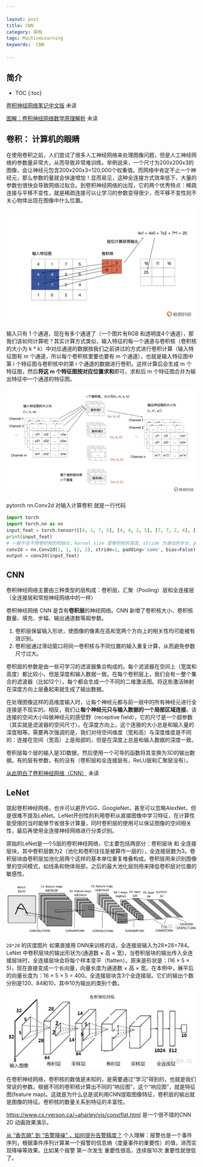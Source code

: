 ```yaml
---

layout: post
title: CNN
category: 架构
tags: MachineLearning
keywords:  CNN

---
```




## 简介

* TOC
{:toc}

[卷积神经网络笔记](https://cs231n.github.io/convolutional-networks/)[中文版](https://zhuanlan.zhihu.com/p/22038289?refer=intelligentunit) 未读

[图解：卷积神经网络数学原理解析](https://mp.weixin.qq.com/s/TOR96f2WyqtJn4Fpoo6h9g) 未读

## 卷积： 计算机的眼睛

在使用卷积之前，人们尝试了很多人工神经网络来处理图像问题，但是人工神经网络的参数量非常大，从而导致非常难训练。举例说来，一个尺寸为200x200x3的图像，会让神经元包含200x200x3=120,000个权重值。而网络中肯定不止一个神经元，那么参数的量就会快速增加！显而易见，这种全连接方式效率低下，大量的参数也很快会导致网络过拟合。到卷积神经网络的出现，它的两个优秀特点：稀疏连接与平移不变性，就是稀疏连接可以让学习的参数变得很少，而平移不变性则不关心物体出现在图像中什么位置。

![](/public/upload/machine/cnn_kernel.png)

输入只有 1 个通道，现在有多个通道了（一个图片有RGB 和透明度4个通道），那我们该如何计算呢？其实计算方式类似，输入特征的每一个通道与卷积核（卷积核的大小为 k * k）中对应通道的数据按我们之前讲过的方式进行卷积计算（输入特征图有 m 个通道，所以每个卷积核里要也要有 m 个通道），也就是输入特征图中第 i 个特征图与卷积核中的第 i 个通道的数据进行卷积。这样计算后会生成 m 个特征图，然后**将这 m 个特征图按对应位置求和**即可，求和后 m 个特征图合并为输出特征中一个通道的特征图。

![](/public/upload/machine/cnn_kernel_cal.png)


pytorch  nn.Conv2d 对输入计算卷积 就是一行代码

```python
import torch
import torch.nn as nn
input_feat = torch.tensor([[4, 1, 7, 5], [4, 4, 2, 5], [7, 7, 2, 4], [1, 0, 2, 4]], dtype=torch.float32)
print(input_feat)
# 一般不会干预卷积核的初始化，kernel_size 是卷积核的高宽，stride 为滑动的步长，padding 为补零的方式
conv2d = nn.Conv2d(1, 1, (2, 2), stride=1, padding='same', bias=False)
output = conv2d(input_feat)
```
## CNN

卷积神经网络主要由三种类型的层构成：卷积层，汇聚（Pooling）层和全连接层（全连接层和常规神经网络中的一样）

卷积神经网络 CNN 是含有**卷积层**的神经网络。CNN 新增了卷积核大小、卷积核数量、填充、步幅、输出通道数等超参数。
1. 卷积层保留输入形状，使图像的像素在高和宽两个方向上的相关性均可能被有效识别。
2. 卷积层通过滑动窗口将同一卷积核与不同位置的输入重复计算，从而避免参数尺寸过大。

卷积层的参数是由一些可学习的滤波器集合构成的。每个滤波器在空间上（宽度和高度）都比较小，但是深度和输入数据一致。在每个卷积层上，我们会有一整个集合的滤波器（比如12个），每个都会生成一个不同的二维激活图。将这些激活映射在深度方向上层叠起来就生成了输出数据。

在处理图像这样的高维度输入时，让每个神经元都与前一层中的所有神经元进行全连接是不现实的。相反，我们让**每个神经元只与输入数据的一个局部区域连接**。该连接的空间大小叫做神经元的感受野（receptive field），它的尺寸是一个超参数（其实就是滤波器的空间尺寸）。在深度方向上，这个连接的大小总是和输入量的深度相等。需要再次强调的是，我们对待空间维度（宽和高）与深度维度是不同的：连接在空间（宽高）上是局部的，但是在深度上总是和输入数据的深度一致。

卷积层每个层的输入是3D数据，然后使用一个可导的函数将其变换为3D的输出数据。有的层有参数，有的没有（卷积层和全连接层有，ReLU层和汇聚层没有）。

[从此明白了卷积神经网络（CNN）](https://mp.weixin.qq.com/s/0iSdnxJT2C6X4ON_OFVrYQ) 未读

## LeNet

提起卷积神经网络，也许可以避开VGG、GoogleNet，甚至可以忽略AlexNet，但是很难不提及LeNet。LeNet开创性的利用卷积从直接图像中学习特征，在计算性能受限的当时能够节省很多计算量，同时卷积层的使用可以保证图像的空间相关性，最后再使用全连接神经网络进行分类识别。

原始的LeNet是一个5层的卷积神经网络，它主要包括两部分：卷积层块 和 全连接层块，其中卷积层数为2（池化和卷积往往是被算作一层的），全连接层数为3。卷积层块由卷积层加池化层两个这样的基本单位重复堆叠构成。卷积层用来识别图像里的空间模式，如线条和物体局部，之后的最大池化层则用来降低卷积层对位置的敏感性。

![](/public/upload/machine/lenet5_overview.jpeg)

`28*28` 的灰度图片 如果直接用 DNN来训练的话，全连接层输入为28*28=784。LeNet 中卷积层块的输出形状为(通道数 × 高 × 宽)，当卷积层块的输出传入全连接层块时，全连接层块会将每个样本变平（flatten）。原来是形状是：(16 × 5 × 5)，现在直接变成一个长向量，向量长度为通道数 × 高 × 宽。在本例中，展平后的向量长度为：16 × 5 × 5 = 400。全连接层块含3个全连接层。它们的输出个数分别是120、84和10，其中10为输出的类别个数。

![](/public/upload/machine/lenet5_layer.jpeg)

在卷积神经网络，卷积核的数值是未知的，是需要通过“学习”得到的，也就是我们常说的参数。根据不同的卷积核计算出不同的“响应图”，这个“响应图”，就是特征图(feature map)。这就是为什么总是说利用CNN提取图像特征，卷积层的输出就是图像的特征。卷积核的数量关系到特征的丰富性。

https://www.cs.ryerson.ca/~aharley/vis/conv/flat.html 是一个很不错的CNN 2D 动画效果演示。 

[从 “香农熵” 到 “告警降噪” ，如何提升告警精度？](https://mp.weixin.qq.com/s/lP03aES69hySgRACNU_azA) 个人理解：报警也是一个事件序列，根据事件序列计算某一个报警的信息熵（度量事件的重要性）的值，进而实现降噪等效果。比如某个报警 第一次发生 重要性很高，连续报10次 重要性就很低了。